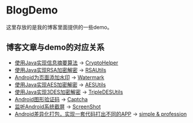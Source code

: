 # BlogDemo
这里存放的是我的博客里面提供的一些demo。

## 博客文章与demo的对应关系

*  [使用Java实现信息摘要算法](https://blog.csdn.net/Fantasy_Lin_/article/details/100321883) → [CryptoHelper](https://github.com/FantasyLWX/BlogDemo/blob/master/app/src/main/java/com/fantasy/blogdemo/crypto/utils/CryptoHelper.java)
*  [使用Java实现RSA加密解密](https://blog.csdn.net/Fantasy_Lin_/article/details/100067731) → [RSAUtils](https://github.com/FantasyLWX/BlogDemo/blob/master/app/src/main/java/com/fantasy/blogdemo/crypto/utils/RSAUtils.java)
*  [Android为页面添加水印](https://blog.csdn.net/Fantasy_Lin_/article/details/97651171) → [Watermark](https://github.com/FantasyLWX/BlogDemo/blob/master/app/src/main/java/com/fantasy/blogdemo/utils/Watermark.java)
*  [使用Java实现AES加密解密](https://blog.csdn.net/Fantasy_Lin_/article/details/95616813) → [AESUtils](https://github.com/FantasyLWX/BlogDemo/blob/master/app/src/main/java/com/fantasy/blogdemo/crypto/utils/AESUtils.java)
*  [使用Java实现3DES加密解密](https://blog.csdn.net/Fantasy_Lin_/article/details/95391952) → [TripleDESUtils](https://github.com/FantasyLWX/BlogDemo/blob/master/app/src/main/java/com/fantasy/blogdemo/crypto/utils/TripleDESUtils.java)
*  [Android图形验证码](https://blog.csdn.net/Fantasy_Lin_/article/details/93999561) → [Captcha](https://github.com/FantasyLWX/BlogDemo/tree/master/app/src/main/java/com/fantasy/blogdemo/captcha)
*  [监听Android系统截屏](https://blog.csdn.net/Fantasy_Lin_/article/details/91362468) → [ScreenShot](https://github.com/FantasyLWX/BlogDemo/tree/master/app/src/main/java/com/fantasy/blogdemo/screenshot)
*  [Android差异化打包，实现一套代码打出不同的APP](https://blog.csdn.net/Fantasy_Lin_/article/details/106444594) → [simple & profession](https://github.com/FantasyLWX/BlogDemo/blob/master/app/build.gradle)
